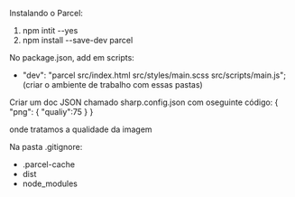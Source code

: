Instalando o Parcel:
1. npm intit --yes 
2. npm install --save-dev parcel

No package.json, add em scripts:
- "dev": "parcel src/index.html src/styles/main.scss src/scripts/main.js"; (criar o ambiente de trabalho com essas pastas)

Criar um doc JSON chamado sharp.config.json com oseguinte código:
{
    "png": {
        "qualiy":75
    }
}

onde tratamos a qualidade da imagem

Na pasta .gitignore:
- .parcel-cache
- dist
- node_modules